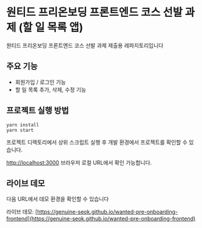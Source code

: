 # 원티드 프리온보딩 프론트엔드 코스 선발 과제 (할 일 목록 앱)

원티드 프리온보딩 프론트엔드 코스 선발 과제 제출용 레파지토리입니다

## 주요 기능

- 회원가입 / 로그인 기능
- 할 일 목록 추가, 삭제, 수정 기능

## 프로젝트 실행 방법

```
yarn install
yarn start
```

프로젝트 디렉토리에서 상위 스크립트 실행 후 개발 환경에서 프로젝트를 확인할 수 있습니다.

[http://localhost:3000](http://localhost:3000) 브라우저 로컬 URL에서 확인 가능합니다.

## 라이브 데모

다음 URL에서 데모 환경을 확인할 수 있습니다

라이브 데모: [https://genuine-seok.github.io/wanted-pre-onboarding-frontend](https://genuine-seok.github.io/wanted-pre-onboarding-frontend)